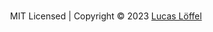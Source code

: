 <FrontHeader/>
<FrontFeatures/>

<br>
<p align="center" id="footer">
    MIT Licensed | Copyright &copy; 2023 <a target="_blank" href="https://github.com/loeffel-io">Lucas Löffel</a>
</p>
